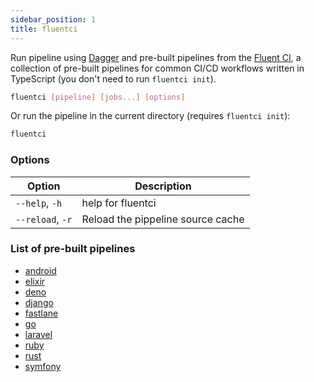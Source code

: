 ```yaml
---
sidebar_position: 1
title: fluentci
---
```


Run pipeline using [Dagger](https://dagger.io/) and pre-built pipelines from the [Fluent CI](https://fluentci.io/), a collection of pre-built pipelines for common CI/CD workflows written in TypeScript (you don't need to run `fluentci init`).

```bash
fluentci [pipeline] [jobs...] [options]
```

Or run the pipeline in the current directory (requires `fluentci init`):

```bash
fluentci
```

### Options

| Option           | Description                       |
| ---------------- | --------------------------------- |
| `--help`, `-h`   | help for fluentci                 |
| `--reload`, `-r` | Reload the pippeline source cache |

### List of pre-built pipelines

- [android](https://github.com/fluent-ci-templates/android-pipeline)
- [elixir](https://github.com/fluent-ci-templates/elixir-pipeline)
- [deno](https://github.com/fluent-ci-templates/deno-pipeline)
- [django](https://github.com/fluent-ci-templates/django-pipeline)
- [fastlane](https://github.com/fluent-ci-templates/fastlane-pipeline)
- [go](https://github.com/fluent-ci-templates/go-pipeline)
- [laravel](https://github.com/fluent-ci-templates/laravel-pipeline)
- [ruby](https://github.com/fluent-ci-templates/ruby-pipeline)
- [rust](https://github.com/fluent-ci-templates/rust-pipeline)
- [symfony](https://github.com/fluent-ci-templates/symfony-pipeline)
